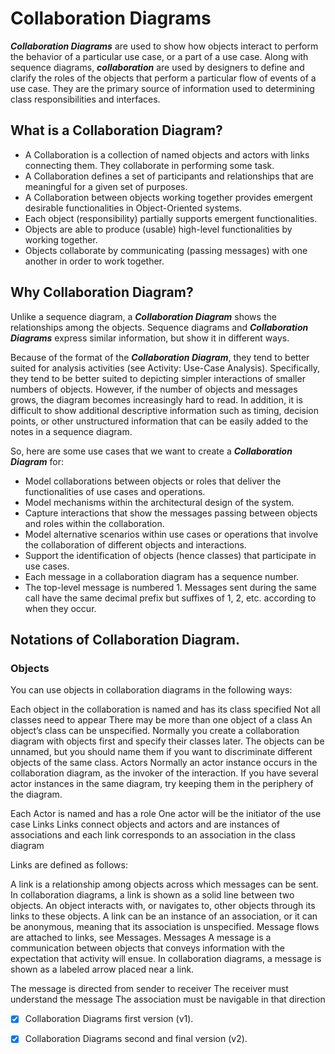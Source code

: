 # Collaboration Diagrams 
**_Collaboration Diagrams_** are used to show how objects interact to perform the behavior of a particular use case, or a part of a use case. Along with sequence diagrams, **_collaboration_** are used by designers to define and clarify the roles of the objects that perform a particular flow of events of a use case.  They are the primary source of information used to determining class responsibilities and interfaces.

## What is a Collaboration Diagram?
- A Collaboration is a collection of named objects and actors with links connecting them. They collaborate in performing some task.
- A Collaboration defines a set of participants and relationships that are meaningful for a given set of purposes.
- A Collaboration between objects working together provides emergent desirable functionalities in Object-Oriented systems.
- Each object (responsibility) partially supports emergent functionalities.
- Objects are able to produce (usable) high-level functionalities by working together.
- Objects collaborate by communicating (passing messages) with one another in order to work together.

## Why Collaboration Diagram?
Unlike a sequence diagram, a **_Collaboration Diagram_** shows the relationships among the objects. Sequence diagrams and **_Collaboration Diagrams_** express similar information, but show it in different ways.

Because of the format of the **_Collaboration Diagram_**, they tend to better suited for analysis activities (see Activity: Use-Case Analysis).   Specifically, they tend to be better suited to depicting simpler interactions of smaller numbers of objects.  However, if the number of objects and messages grows, the diagram becomes increasingly hard to read.  In addition, it is difficult to show additional descriptive information such as timing, decision points, or other unstructured information that can be easily added to the notes in a sequence diagram. 

So, here are some use cases that we want to create a **_Collaboration Diagram_** for:

- Model collaborations between objects or roles that deliver the functionalities of use cases and operations.
- Model mechanisms within the architectural design of the system.
- Capture interactions that show the messages passing between objects and roles within the collaboration.
- Model alternative scenarios within use cases or operations that involve the collaboration of different objects and interactions.
- Support the identification of objects (hence classes) that participate in use cases.
- Each message in a collaboration diagram has a sequence number.
- The top-level message is numbered 1. Messages sent during the same call have the same decimal prefix but suffixes of 1, 2, etc. according to when they occur.

## Notations of Collaboration Diagram.
### Objects
You can use objects in collaboration diagrams in the following ways:

Each object in the collaboration is named and has its class specified
Not all classes need to appear
There may be more than one object of a class
An object’s class can be unspecified. Normally you create a collaboration diagram with objects first and specify their classes later.
The objects can be unnamed, but you should name them if you want to discriminate different objects of the same class.
Actors
Normally an actor instance occurs in the collaboration diagram, as the invoker of the interaction. If you have several actor instances in the same diagram, try keeping them in the periphery of the diagram.

Each Actor is named and has a role
One actor will be the initiator of the use case
Links
Links connect objects and actors and are instances of associations and each link corresponds to an association in the class diagram

Links are defined as follows:

A link is a relationship among objects across which messages can be sent. In collaboration diagrams, a link is shown as a solid line between two objects.
An object interacts with, or navigates to, other objects through its links to these objects.
A link can be an instance of an association, or it can be anonymous, meaning that its association is unspecified.
Message flows are attached to links, see Messages.
Messages
A message is a communication between objects that conveys information with the expectation that activity will ensue. In collaboration diagrams, a message is shown as a labeled arrow placed near a link.

The message is directed from sender to receiver
The receiver must understand the message
The association must be navigable in that direction

- [x] Collaboration Diagrams first version (v1).
- [x] Collaboration Diagrams second and final version (v2).


